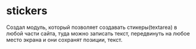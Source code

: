 # stickers
Создал модуль, который позволяет создавать стикеры(textarea) в любой части сайта, туда можно записать текст, передвинуть на любое место экрана
и они сохранят позиции, текст.
